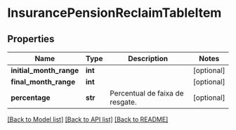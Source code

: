 # InsurancePensionReclaimTableItem

## Properties
Name | Type | Description | Notes
------------ | ------------- | ------------- | -------------
**initial_month_range** | **int** |  | [optional] 
**final_month_range** | **int** |  | [optional] 
**percentage** | **str** | Percentual de faixa de resgate. | [optional] 

[[Back to Model list]](../README.md#documentation-for-models) [[Back to API list]](../README.md#documentation-for-api-endpoints) [[Back to README]](../README.md)

